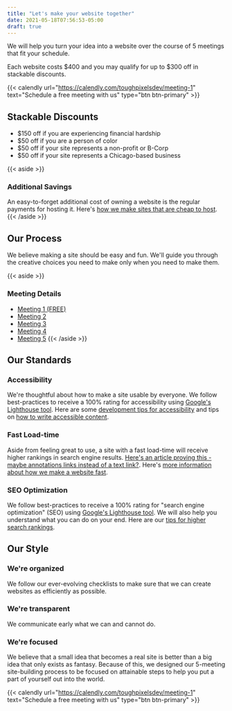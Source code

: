 ```yaml
---
title: "Let's make your website together"
date: 2021-05-18T07:56:53-05:00
draft: true
---
```


We will help you turn your idea into a website over the course of 5 meetings that fit your schedule.  

Each website costs $400 and you may qualify for up to $300 off in stackable discounts.

{{< calendly url="https://calendly.com/toughpixelsdev/meeting-1" text="Schedule a free meeting with us" type="btn btn-primary" >}}


## Stackable Discounts
* $150 off if you are experiencing financial hardship
* $50 off if you are a person of color
* $50 off if your site represents a non-profit or B-Corp
* $50 off if your site represents a Chicago-based business

{{< aside >}}
### Additional Savings
An easy-to-forget additional cost of owning a website is the regular payments for hosting it.  Here's [how we make sites that are cheap to host]().
{{< /aside >}}

## Our Process
We believe making a site should be easy and fun.  We'll guide you through the creative choices you need to make only when you need to make them.

{{< aside >}}
### Meeting Details
* [Meeting 1 (FREE)](/meetings/meeting-1)
* [Meeting 2](/meetings/meeting-2)
* [Meeting 3](/meetings/meeting-3)
* [Meeting 4](/meetings/meeting-4)
* [Meeting 5](/meetings/meeting-5)
{{< /aside >}}

## Our Standards

### Accessibility
We're thoughtful about how to make a site usable by everyone. We follow best-practices to receive a 100% rating for accessibility using [Google's Lighthouse tool]().  Here are some [development tips for accessibility]() and tips on [how to write accessible content]().

### Fast Load-time
Aside from feeling great to use, a site with a fast load-time will receive higher rankings in search engine results. [Here's an article proving this - maybe annotations links instead of a text link?](??).  Here's [more information about how we make a website fast]().

### SEO Optimization
We follow best-practices to receive a 100% rating for "search engine optimization" (SEO) using [Google's Lighthouse tool]().  We will also help you understand what you can do on your end.  Here are our [tips for higher search rankings]().

## Our Style

### We're organized
We follow our ever-evolving checklists to make sure that we can create websites as efficiently as possible.

### We're transparent
We communicate early what we can and cannot do.  

### We're focused
We believe that a small idea that becomes a real site is better than a big idea that only exists as fantasy.  Because of this, we designed our 5-meeting site-building process to be focused on attainable steps to help you put a part of yourself out into the world.

{{< calendly url="https://calendly.com/toughpixelsdev/meeting-1" text="Schedule a free meeting with us" type="btn btn-primary" >}}